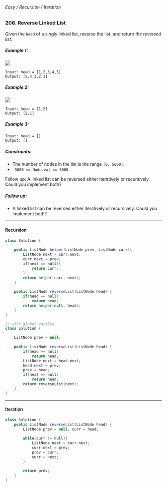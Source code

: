 ###### Easy / Recursion / Iteration

### 206. Reverse Linked List

Given the `head` of a singly linked list, reverse the list, and return _the reversed list_.

##### Example 1:
![](https://assets.leetcode.com/uploads/2021/02/19/rev1ex1.jpg)
```
Input: head = [1,2,3,4,5]
Output: [5,4,3,2,1]
```
##### Example 2:
![](https://assets.leetcode.com/uploads/2021/02/19/rev1ex2.jpg)
```
Input: head = [1,2]
Output: [2,1]
```
##### Example 3:
```
Input: head = []
Output: []
``` 

##### Constraints:

- The number of nodes in the list is the range `[0, 5000]`.
- `-5000 <= Node.val <= 5000`
 

Follow up: A linked list can be reversed either iteratively or recursively. Could you implement both?

##### Follow up:

- A linked list can be reversed either iteratively or recursively. Could you implement both?

***

#### Recursion

```java
class Solution {
    
    public ListNode helper(ListNode prev, ListNode curr){
        ListNode next = curr.next;
        curr.next = prev;
        if(next == null){
            return curr;   
        }
        return helper(curr, next);
    }
    
    public ListNode reverseList(ListNode head) {
        if(head == null)
            return head;
        return helper(null, head);
    }
}
```

```java
// with global varible
class Solution {

    ListNode prev = null;
    
    public ListNode reverseList(ListNode head) {
        if(head == null)
            return head;
        ListNode next = head.next;
        head.next = prev;
        prev = head;
        if(next == null)
            return head;
        return reverseList(next);
    }
}
```

***

#### Iteration

```java
class Solution {
    public ListNode reverseList(ListNode head) {
        ListNode prev = null, curr = head;
        
        while(curr != null){
            ListNode next = curr.next;
            curr.next = prev;
            prev = curr;
            curr = next;
        }
        
        return prev;
    }
}
```
